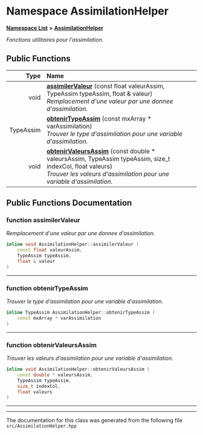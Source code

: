 

# Namespace AssimilationHelper



[**Namespace List**](namespaces.md) **>** [**AssimilationHelper**](namespaceAssimilationHelper.md)



_Fonctions utilitaires pour l'assimilation._ 






































## Public Functions

| Type | Name |
| ---: | :--- |
|  void | [**assimilerValeur**](#function-assimilervaleur) (const float valeurAssim, TypeAssim typeAssim, float & valeur) <br>_Remplacement d'une valeur par une donnee d'assimilation._  |
|  TypeAssim | [**obtenirTypeAssim**](#function-obtenirtypeassim) (const mxArray \* varAssimilation) <br>_Trouver le type d'assimilation pour une variable d'assimilation._  |
|  void | [**obtenirValeursAssim**](#function-obtenirvaleursassim) (const double \* valeursAssim, TypeAssim typeAssim, size\_t indexCol, float valeurs) <br>_Trouver les valeurs d'assimilation pour une variable d'assimilation._  |




























## Public Functions Documentation




### function assimilerValeur 

_Remplacement d'une valeur par une donnee d'assimilation._ 
```C++
inline void AssimilationHelper::assimilerValeur (
    const float valeurAssim,
    TypeAssim typeAssim,
    float & valeur
) 
```




<hr>



### function obtenirTypeAssim 

_Trouver le type d'assimilation pour une variable d'assimilation._ 
```C++
inline TypeAssim AssimilationHelper::obtenirTypeAssim (
    const mxArray * varAssimilation
) 
```




<hr>



### function obtenirValeursAssim 

_Trouver les valeurs d'assimilation pour une variable d'assimilation._ 
```C++
inline void AssimilationHelper::obtenirValeursAssim (
    const double * valeursAssim,
    TypeAssim typeAssim,
    size_t indexCol,
    float valeurs
) 
```




<hr>

------------------------------
The documentation for this class was generated from the following file `src/AssimilationHelper.hpp`

